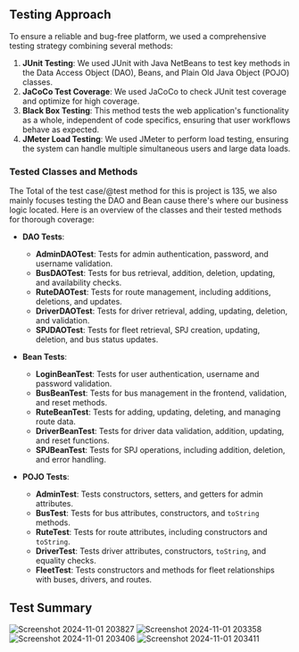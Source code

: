 
## Testing Approach

To ensure a reliable and bug-free platform, we used a comprehensive testing strategy combining several methods:

1. **JUnit Testing**: We used JUnit with Java NetBeans to test key methods in the Data Access Object (DAO), Beans, and Plain Old Java Object (POJO) classes.
2. **JaCoCo Test Coverage**: We used JaCoCo to check JUnit test coverage and optimize for high coverage.
3. **Black Box Testing**: This method tests the web application's functionality as a whole, independent of code specifics, ensuring that user workflows behave as expected.
4. **JMeter Load Testing**: We used JMeter to perform load testing, ensuring the system can handle multiple simultaneous users and large data loads.

### Tested Classes and Methods

The Total of the test case/@test method for this is project is 135, we also mainly focuses testing the DAO and Bean cause there's where our business logic located. 
Here is an overview of the classes and their tested methods for thorough coverage:

- **DAO Tests**:
  - **AdminDAOTest**: Tests for admin authentication, password, and username validation.
  - **BusDAOTest**: Tests for bus retrieval, addition, deletion, updating, and availability checks.
  - **RuteDAOTest**: Tests for route management, including additions, deletions, and updates.
  - **DriverDAOTest**: Tests for driver retrieval, adding, updating, deletion, and validation.
  - **SPJDAOTest**: Tests for fleet retrieval, SPJ creation, updating, deletion, and bus status updates.

- **Bean Tests**:
  - **LoginBeanTest**: Tests for user authentication, username and password validation.
  - **BusBeanTest**: Tests for bus management in the frontend, validation, and reset methods.
  - **RuteBeanTest**: Tests for adding, updating, deleting, and managing route data.
  - **DriverBeanTest**: Tests for driver data validation, addition, updating, and reset functions.
  - **SPJBeanTest**: Tests for SPJ operations, including addition, deletion, and error handling.

- **POJO Tests**:
  - **AdminTest**: Tests constructors, setters, and getters for admin attributes.
  - **BusTest**: Tests for bus attributes, constructors, and `toString` methods.
  - **RuteTest**: Tests for route attributes, including constructors and `toString`.
  - **DriverTest**: Tests driver attributes, constructors, `toString`, and equality checks.
  - **FleetTest**: Tests constructors and methods for fleet relationships with buses, drivers, and routes.

## Test Summary
![Screenshot 2024-11-01 203827](https://github.com/user-attachments/assets/86a20176-f840-42ca-8018-ed487cd3a57d)
![Screenshot 2024-11-01 203358](https://github.com/user-attachments/assets/d952956d-14d7-4096-9954-d1ec11515f5b)
![Screenshot 2024-11-01 203406](https://github.com/user-attachments/assets/25fd8ffc-f6a0-4840-83f6-565b46f773f9)
![Screenshot 2024-11-01 203411](https://github.com/user-attachments/assets/bebb744b-0309-499b-8c99-55d4a656b963)


